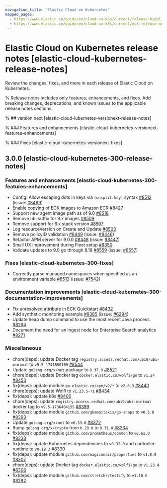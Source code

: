 ```yaml
---
navigation_title: "Elastic Cloud on Kubernetes"
mapped_pages:
  - https://www.elastic.co/guide/en/cloud-on-k8s/current/release-highlights.html
  - https://www.elastic.co/guide/en/cloud-on-k8s/current/eck-release-notes.html
---
```


# Elastic Cloud on Kubernetes release notes [elastic-cloud-kubernetes-release-notes]
Review the changes, fixes, and more in each release of Elastic Cloud on Kubernetes. 

% Release notes includes only features, enhancements, and fixes. Add breaking changes, deprecations, and known issues to the applicable release notes sections. 

% ## version.next [elastic-cloud-lubernetes-versionext-release-notes]

% ### Features and enhancements [elastic-cloud-kubernetes-versionext-features-enhancements]

% ### Fixes [elastic-cloud-kubernetes-versionext-fixes]

## 3.0.0 [elastic-cloud-kubernetes-300-release-notes]

### Features and enhancements [elastic-cloud-kubernetes-300-features-enhancements]
- Config: Allow escaping dots in keys via `[unsplit.key]` syntax [#8512](https://github.com/elastic/cloud-on-k8s/pull/8512) (issue: [#8499](https://github.com/elastic/cloud-on-k8s/issues/8499))
- Enable copying of ECK images to Amazon ECR [#8427](https://github.com/elastic/cloud-on-k8s/pull/8427)
- Support new agent image path as of 9.0 [#8518](https://github.com/elastic/cloud-on-k8s/pull/8518)
- Remove ubi suffix for 9.x images [#8509](https://github.com/elastic/cloud-on-k8s/pull/8509)
- Remove support for 6.x stack version [#8507](https://github.com/elastic/cloud-on-k8s/pull/8507)
- Log resourceVersion on Create and Update [#8503](https://github.com/elastic/cloud-on-k8s/pull/8503)
- Remove policyID validation [#8449](https://github.com/elastic/cloud-on-k8s/pull/8449) (issue: [#8446](https://github.com/elastic/cloud-on-k8s/issues/8446))
- Refactor APM server for 9.0.0 [#8448](https://github.com/elastic/cloud-on-k8s/pull/8448) (issue: [#8447](https://github.com/elastic/cloud-on-k8s/issues/8447))
- Small UX improvement during Fleet setup [#8350](https://github.com/elastic/cloud-on-k8s/pull/8350)
- Validate updates to 9.0 go through 8.18 [#8559](https://github.com/elastic/cloud-on-k8s/pull/8559) (issue: [#8557](https://github.com/elastic/cloud-on-k8s/issues/8557))

### Fixes [elastic-cloud-kubernetes-300-fixes]
- Correctly parse managed namespaces when specified as an environment variable [#8513](https://github.com/elastic/cloud-on-k8s/pull/8513) (issue: [#7542](https://github.com/elastic/cloud-on-k8s/issues/7542))

### Documentation improvements [elastic-cloud-kubernetes-300-documentation-improvements]
- Fix unresolved attribute in ECK Quickstart [#8432](https://github.com/elastic/cloud-on-k8s/pull/8432)
- Add synthetic monitoring example [#8385](https://github.com/elastic/cloud-on-k8s/pull/8385) (issue: [#6294](https://github.com/elastic/cloud-on-k8s/issues/6294))
- Update heap dump command to use the most recent Java process [#8294](https://github.com/elastic/cloud-on-k8s/pull/8294)
- Document the need for an ingest node for Enterprise Search analytics [#8271](https://github.com/elastic/cloud-on-k8s/pull/8271)

### Miscellaneous
- chore(deps): update Docker tag `registry.access.redhat.com/ubi9/ubi-minimal` to `v9.5-1741850109` [#8544](https://github.com/elastic/cloud-on-k8s/pull/8544)
- Update `golang.org/x/net` package to `0.37.0` [#8521](https://github.com/elastic/cloud-on-k8s/pull/8521)
- chore(deps): update Docker tag `docker.elastic.co/wolfi/go` to `v1.24` [#8453](https://github.com/elastic/cloud-on-k8s/pull/8453)
- fix(deps): update module `go.elastic.co/apm/v2/*` to `v2.6.3` [#8440](https://github.com/elastic/cloud-on-k8s/pull/8440)
- chore(deps): update Wolfi to `v1.23.5-r1` [#8434](https://github.com/elastic/cloud-on-k8s/pull/8434)
- fix(deps): update k8s [#8400](https://github.com/elastic/cloud-on-k8s/pull/8400)
- chore(deps): update `registry.access.redhat.com/ubi9/ubi-minimal` docker tag to `v9.5-1736404155` [#8399](https://github.com/elastic/cloud-on-k8s/pull/8399)
- fix(deps): update module `github.com/gkampitakis/go-snaps` to `v0.5.8` [#8393](https://github.com/elastic/cloud-on-k8s/pull/8393)
- Update `golang.org/x/net` to `v0.33.0` [#8372](https://github.com/elastic/cloud-on-k8s/pull/8372)
- Bump `golang.org/x/crypto` from `0.29.0` to `0.31.0` [#8334](https://github.com/elastic/cloud-on-k8s/pull/8334)
- fix(deps): update module `github.com/prometheus/common` to `v0.61.0` [#8333](https://github.com/elastic/cloud-on-k8s/pull/8333)
- fix(deps): update Kubernetes dependencies to `v0.32.0` and controller-runtime to `v0.19.3` [#8330](https://github.com/elastic/cloud-on-k8s/pull/8330)
- fix(deps): update module `github.com/magiconair/properties` to `v1.8.9` [#8307](https://github.com/elastic/cloud-on-k8s/pull/8307)
- chore(deps): update Docker tag `docker.elastic.co/wolfi/go` to `v1.23.4` [#8306](https://github.com/elastic/cloud-on-k8s/pull/8306)
- fix(deps): update module `github.com/stretchr/testify` to `v1.10.0` [#8282](https://github.com/elastic/cloud-on-k8s/pull/8282)
